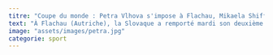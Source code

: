 ```yaml
---
titre: "Coupe du monde : Petra Vlhova s'impose à Flachau, Mikaela Shiffrin 3e"
text: "À Flachau (Autriche), la Slovaque a remporté mardi son deuxième slalom consécutif après Zagreb le 4 janvier. Mikaela Shiffrin, 3e, n'avait plus été battue deux fois d'affilée depuis plus de cinq ans. Après une première manche remportée de haute volée, Petra Vlhova a réussi à s'imposer à Flachau, mardi soir, malgré le cinquième temps seulement en deuxième manche. Après son succès à Zagreb (Croatie) le 4 janvier, la Slovaque réalise un brillant début d'année 2020. En 1'53''65, elle a terrassé de nouveau la reine de la discipline, Mikaela Shiffrin, seulement troisième à Flachau. Car l'Américaine a également été devancée par la Suédoise Anna Swenn Larsson. La Suédoise a signé la meilleure deuxième manche (59''66) pour finir à un petit dixième de Vhlova. Shiffrin est, elle, reléguée à 0''43 de la Slovaque. Déjà battue à Zagreb, l'Américaine laisse échapper deux slaloms consécutifs dans la même saison pour la première fois depuis plus de cinq ans !"
image: "assets/images/petra.jpg"
categorie: sport
---
```

